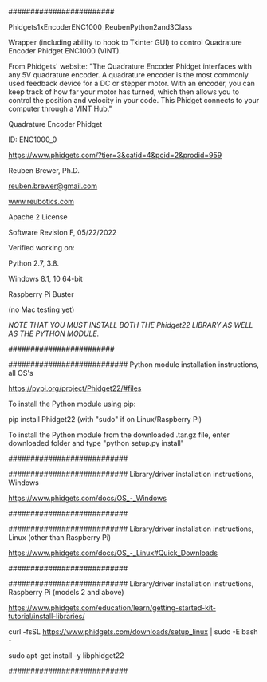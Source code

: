 ########################  

Phidgets1xEncoderENC1000_ReubenPython2and3Class

Wrapper (including ability to hook to Tkinter GUI) to control Quadrature Encoder Phidget ENC1000 (VINT).

From Phidgets' website:
"The Quadrature Encoder Phidget interfaces with any 5V quadrature encoder. 
A quadrature encoder is the most commonly used feedback device for a DC or stepper motor. 
With an encoder, you can keep track of how far your motor has turned, 
which then allows you to control the position and velocity in your code. 
This Phidget connects to your computer through a VINT Hub."


Quadrature Encoder Phidget

ID: ENC1000_0

https://www.phidgets.com/?tier=3&catid=4&pcid=2&prodid=959


Reuben Brewer, Ph.D.

reuben.brewer@gmail.com

www.reubotics.com


Apache 2 License

Software Revision F, 05/22/2022


Verified working on: 

Python 2.7, 3.8.

Windows 8.1, 10 64-bit

Raspberry Pi Buster 

(no Mac testing yet)

*NOTE THAT YOU MUST INSTALL BOTH THE Phidget22 LIBRARY AS WELL AS THE PYTHON MODULE.*

########################  

########################### Python module installation instructions, all OS's

https://pypi.org/project/Phidget22/#files

To install the Python module using pip:

pip install Phidget22 (with "sudo" if on Linux/Raspberry Pi)

To install the Python module from the downloaded .tar.gz file, enter downloaded folder and type "python setup.py install"

###########################

########################### Library/driver installation instructions, Windows

https://www.phidgets.com/docs/OS_-_Windows

###########################

########################### Library/driver installation instructions, Linux (other than Raspberry Pi)

https://www.phidgets.com/docs/OS_-_Linux#Quick_Downloads

###########################

########################### Library/driver installation instructions, Raspberry Pi (models 2 and above)

https://www.phidgets.com/education/learn/getting-started-kit-tutorial/install-libraries/

curl -fsSL https://www.phidgets.com/downloads/setup_linux | sudo -E bash -

sudo apt-get install -y libphidget22
 
###########################
